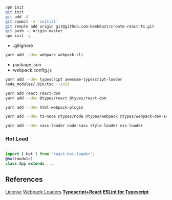 ```sh
npm init
git init
git add -A
git commit -m 'initial'
git remote add origin git@github.com:GeekEast/create-react-ts.git
git push -u origin master
npm init -y
```
- .gitignore

```sh
yarn add --dev webpack webpack-cli
```
- package.json
- webpack.config.js
```sh
yarn add --dev typescript awesome-typescript-loader
node_modules/.bin/tsc --init
```

```sh
yarn add react react-dom 
yarn add --dev @types/react @types/react-dom
```

```sh
yarn add --dev html-webpack-plugin
```

```sh
yarn add --dev ts-node @types/node @types/webpack @types/webpack-dev-server
```

```sh
yarn add --dev sass-loader node-sass style-loader css-loader
```

### Hot Load
```javascript
...
import { hot } from 'react-hot-loader';
@hot(module)
class App extends ...
```
## References
[License](https://www.jianshu.com/p/86251523e898)
[Webpack Loaders](https://webpack.js.org/loaders/)
[**Typescript+React**](https://www.jianshu.com/p/5b9d330c3740)
[**ESLint for Typescript**](https://zhuanlan.zhihu.com/p/62401626)